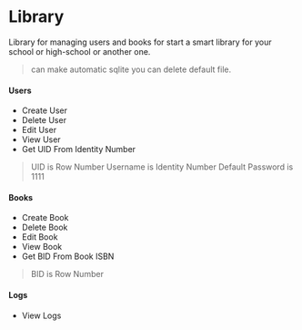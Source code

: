 # Library
Library for managing users and books for start a smart library for your school or high-school or another one.

> can make automatic sqlite you can delete default file.

#### Users
- Create User
- Delete User
- Edit User
- View User
- Get UID From Identity Number
> UID is Row Number
> Username is Identity Number
> Default Password is 1111

#### Books
- Create Book
- Delete Book
- Edit Book
- View Book
- Get BID From Book ISBN
> BID is Row Number

#### Logs
- View Logs
